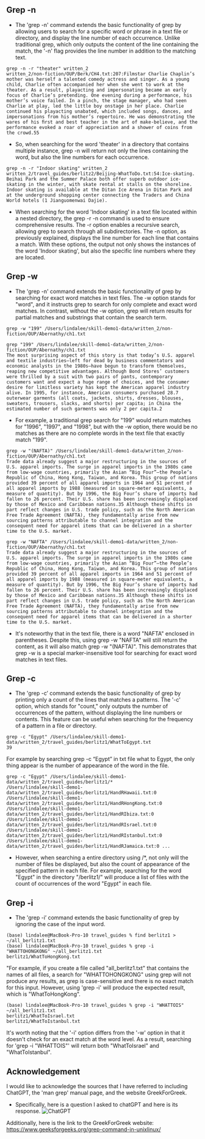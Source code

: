 ## Grep -n

* The 'grep -n' command extends the basic functionality of grep by allowing users to search for a specific word or phrase in a text file or directory, and display the line number of each occurrence. Unlike traditional grep, which only outputs the content of the line containing the match, the '-n' flag provides the line number in addition to the matching text. 

```
grep -n -r "theater" written_2
written_2/non-fiction/OUP/Berk/CH4.txt:207:Filmstar Charlie Chaplin’s mother was herself a talented comedy actress and singer. As a young child, Charlie often accompanied her when she went to work at the theater. As a result, playacting and impersonating became an early focus of Charlie’s pretending. One evening during a performance, his mother’s voice failed. In a pinch, the stage manager, who had seen Charlie at play, led the little boy onstage in her place. Charlie continued his playacting unabated, which included songs, dances, and impersonations from his mother’s repertoire. He was demonstrating the wares of his ﬁrst and best teacher in the art of make-believe, and the performance evoked a roar of appreciation and a shower of coins from the crowd.55
```
* So, when searching for the word 'theater' in a directory that contains multiple instance, grep -n will return not only the lines containing the word, but also the line numbers for each occurrence.

```
grep -n -r "Indoor skating" written_2
written_2/travel_guides/berlitz2/Beijing-WhatToDo.txt:54:Ice-skating. Beihai Park and the Summer Palace both offer superb outdoor ice-skating in the winter, with skate rental at stalls on the shoreline. Indoor skating is available at the Ditan Ice Arena in Ditan Park and at the underground shopping center connecting the Traders and China World hotels (1 Jianguomenwai Dajie).
```
* When searching for the word 'Indoor skating' in a text file located within a nested directory, the grep -r -n command is used to ensure comprehensive results. The -r option enables a recursive search, allowing grep to search through all subdirectories. The -n option, as previously explained, displays the line number for each line that contains a match. With these options, the output not only shows the instances of the word 'Indoor skating', but also the specific line numbers where they are located.

## Grep -w

* The 'grep -n' command extends the basic functionality of grep by searching for exact word matches in text files. The -w option stands for "word", and it instructs grep to search for only complete and exact word matches. In contrast, without the -w option, grep will return results for partial matches and substrings that contain the search term. 

```
grep -w "199" /Users/lindalee/skill-demo1-data/written_2/non-fiction/OUP/Abernathy/ch1.txt
```

```
grep "199" /Users/lindalee/skill-demo1-data/written_2/non-fiction/OUP/Abernathy/ch1.txt 
The most surprising aspect of this story is that today’s U.S. apparel and textile industries—left for dead by business commentators and economic analysts in the 1980s—have begun to transform themselves, reaping new competitive advantages. Although Bond Stores’ customers were thrilled by a suit with two pairs of pants, contemporary customers want and expect a huge range of choices, and the consumer desire for limitless variety has kept the American apparel industry alive. In 1995, for instance, American consumers purchased 28.7 outerwear garments (all coats, jackets, shirts, dresses, blouses, sweaters, trousers, slacks, and shorts) per capita; in China the estimated number of such garments was only 2 per capita.2
```
* For example, a traditional grep search for "199" would return matches for "1996", "1997", and "1998", but with the -w option, there would be no matches as there are no complete words in the text file that exactly match "199".

```
grep -w "(NAFTA)" /Users/lindalee/skill-demo1-data/written_2/non-fiction/OUP/Abernathy/ch1.txt
Trade data already suggest a major restructuring in the sources of U.S. apparel imports. The surge in apparel imports in the 1980s came from low-wage countries, primarily the Asian “Big Four”—the People’s Republic of China, Hong Kong, Taiwan, and Korea. This group of nations provided 39 percent of all apparel imports in 1964 and 51 percent of all apparel imports by 1988 (measured in square-meter equivalents, a measure of quantity). But by 1996, the Big Four’s share of imports had fallen to 26 percent. Their U.S. share has been increasingly displaced by those of Mexico and Caribbean nations.35 Although these shifts in part reflect changes in U.S. trade policy, such as the North American Free Trade Agreement (NAFTA), they fundamentally arise from new sourcing patterns attributable to channel integration and the consequent need for apparel items that can be delivered in a shorter time to the U.S. market.
```

```
grep -w "NAFTA" /Users/lindalee/skill-demo1-data/written_2/non-fiction/OUP/Abernathy/ch1.txt
Trade data already suggest a major restructuring in the sources of U.S. apparel imports. The surge in apparel imports in the 1980s came from low-wage countries, primarily the Asian “Big Four”—the People’s Republic of China, Hong Kong, Taiwan, and Korea. This group of nations provided 39 percent of all apparel imports in 1964 and 51 percent of all apparel imports by 1988 (measured in square-meter equivalents, a measure of quantity). But by 1996, the Big Four’s share of imports had fallen to 26 percent. Their U.S. share has been increasingly displaced by those of Mexico and Caribbean nations.35 Although these shifts in part reflect changes in U.S. trade policy, such as the North American Free Trade Agreement (NAFTA), they fundamentally arise from new sourcing patterns attributable to channel integration and the consequent need for apparel items that can be delivered in a shorter time to the U.S. market.
```
* It's noteworthy that in the text file, there is a word "NAFTA" enclosed in parentheses. Despite this, using grep -w "NAFTA" will still return the content, as it will also match grep -w "(NAFTA)". This demonstrates that grep -w is a special marker-insensitive tool for searching for exact word matches in text files.

## Grep -c

* The 'grep -c’ command extends the basic functionality of grep by printing only a count of the lines that matches a patterns. The '-c' option, which stands for "count," only outputs the number of occurrences of the pattern, without displaying the line numbers or contents. This feature can be useful when searching for the frequency of a pattern in a file or directory.

```
grep -c "Egypt" /Users/lindalee/skill-demo1-data/written_2/travel_guides/berlitz1/WhatToEgypt.txt
39
```

For example by searching grep -c “Egypt” in txt file what to Egypt, the only thing appear is the number of appearance of the word in the file.

```
grep -c "Egypt" /Users/lindalee/skill-demo1-data/written_2/travel_guides/berlitz1/*
/Users/lindalee/skill-demo1-data/written_2/travel_guides/berlitz1/HandRHawaii.txt:0
/Users/lindalee/skill-demo1-data/written_2/travel_guides/berlitz1/HandRHongKong.txt:0
/Users/lindalee/skill-demo1-data/written_2/travel_guides/berlitz1/HandRIbiza.txt:0
/Users/lindalee/skill-demo1-data/written_2/travel_guides/berlitz1/HandRIsrael.txt:0
/Users/lindalee/skill-demo1-data/written_2/travel_guides/berlitz1/HandRIstanbul.txt:0
/Users/lindalee/skill-demo1-data/written_2/travel_guides/berlitz1/HandRJamaica.txt:0 ...
```
* However, when searching a entire directory using /*, not only will the number of files be displayed, but also the count of appearance of the specified pattern in each file. For example, searching for the word "Egypt" in the directory "/berlitz1/" will produce a list of files with the count of occurrences of the word "Egypt" in each file.

## Grep -i

* The 'grep -i’ command extends the basic functionality of grep by ignoring the case of the input word. 

```
(base) lindalee@MacBook-Pro-10 travel_guides % find berlitz1 > ~/all_berlitz1.txt 
(base) lindalee@MacBook-Pro-10 travel_guides % grep -i "WHATTOHONGKONG" ~/all_berlitz1.txt
berlitz1/WhatToHongKong.txt
```
"For example, if you create a file called "all_berlitz1.txt" that contains the names of all files, a search for "WHATTOHONGKONG" using grep will not produce any results, as grep is case-sensitive and there is no exact match for this input. However, using 'grep -i' will produce the expected result, which is "WhatToHongKong".

```
(base) lindalee@MacBook-Pro-10 travel_guides % grep -i "WHATTOIS" ~/all_berlitz1.txt
berlitz1/WhatToIsrael.txt
berlitz1/WhatToIstanbul.txt
```

It's worth noting that the '-i' option differs from the '-w' option in that it doesn't check for an exact match at the word level. As a result, searching for 'grep -i "WHATTOIS"' will return both "WhatToIsrael" and "WhatToIstanbul".

## Acknowledgement

I would like to acknowledge the sources that I have referred to including ChatGPT, the 'man grep' manual page, and the website GreekForGreek.

* Specifically, here is a question I asked to chatGPT and here is its response. 
![ChatGPT]()

Additionally, here is the link to the GreekForGreek website: https://www.geeksforgeeks.org/grep-command-in-unixlinux/

